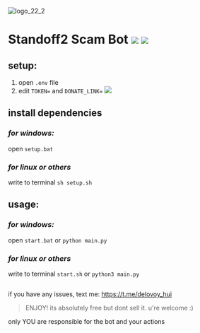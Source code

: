 ![logo_22_2](https://github.com/Vlad2030/Standoff2-scam-bot/blob/main/images/logo_22_2.jpg)

# Standoff2 Scam Bot ![](https://img.shields.io/badge/Python-316192?style=for-the-badge&logo=python&logoColor=white&color=3776AB) ![](https://img.shields.io/badge/Aiogram-316192?style=for-the-badge&logo=aiohttp&logoColor=white&color=3776AB)


## setup:
1. open `.env` file
2. edit `TOKEN=` and `DONATE_LINK=`
![](https://github.com/Vlad2030/Standoff2-scam-bot/blob/main/images/env.png)

## install dependencies
### *for windows:*
open `setup.bat`
### *for linux or others*
write to terminal `sh setup.sh`

## usage:
### *for windows:*
open `start.bat` or `python main.py`

### *for linux or others*
write to terminal `start.sh` or `python3 main.py`

##
if you have any issues, text me: https://t.me/delovoy_hui

> ENJOY! its absolutely free but dont sell it. u're welcome :)

only YOU are responsible for the bot and your actions
